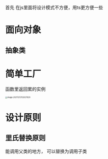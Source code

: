 首先 在js里面将设计模式不方便，用ts更方便一些

# **面向对象**

## 抽象类



# 简单工厂

函数里返回累的实例







<img src="/Users/admin/Documents/self/github/Blog/articles/ts/DesignPatterns.assets/image-20211212152027629.png" alt="image-20211212152027629"  style="zoom:40%;" />

# 设计原则

## 里氏替换原则

能调用父类的地方， 可以替换为调用子类